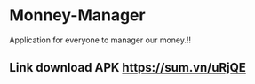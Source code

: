 # Monney-Manager
Application for everyone to manager our money.!!
## Link download APK  https://sum.vn/uRjQE
